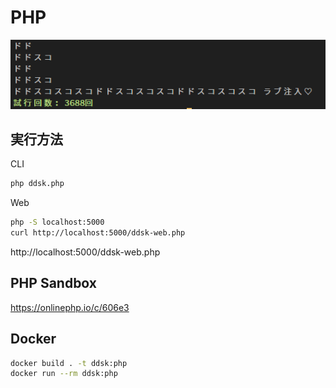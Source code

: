 # PHP

![PREVIEW](./docs/preview.png)

## 実行方法

CLI

```sh
php ddsk.php
```

Web

```sh
php -S localhost:5000
curl http://localhost:5000/ddsk-web.php
```

http://localhost:5000/ddsk-web.php

## PHP Sandbox

https://onlinephp.io/c/606e3

## Docker

```sh
docker build . -t ddsk:php
docker run --rm ddsk:php
```
